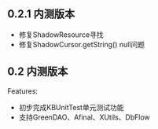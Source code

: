 ## 0.2.1 内测版本

- 修复ShadowResource寻找
- 修复ShadowCursor.getString() null问题

## 0.2 内测版本

Features:
- 初步完成KBUnitTest单元测试功能
- 支持GreenDAO、Afinal、XUtils、DbFlow